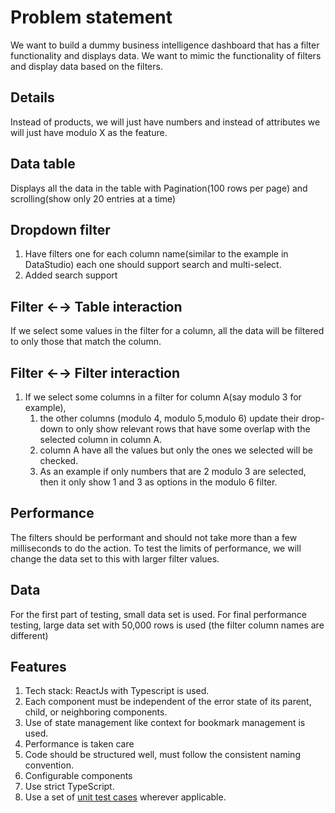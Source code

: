 # Problem statement

We want to build a dummy business intelligence dashboard that has a filter functionality and displays data. We want to mimic the functionality of filters and display data based on the filters. 

## Details
Instead of products, we will just have numbers and instead of attributes we will just have modulo X as the feature. 

## Data table
Displays all the data in the table with Pagination(100 rows per page) and scrolling(show only 20 entries at a time)

## Dropdown filter
1. Have filters one for each column name(similar to the example in DataStudio) each one should support search and multi-select. 
2. Added search support

## Filter ←→ Table interaction
If we select some values in the filter for a column, all the data will be filtered to only those that match the column.  

## Filter ←→ Filter interaction
1. If we select some columns in a filter for column A(say modulo 3 for example), 
    1. the other columns (modulo 4, modulo 5,modulo 6) update their drop-down to only show relevant rows that have some overlap with the selected column in column A. 
    2. column A have all the values but only the ones we selected will be checked. 
    3. As an example if only numbers that are 2 modulo 3 are selected, then it only show 1 and 3 as options in the modulo 6 filter.

## Performance
The filters should be performant and should not take more than a few milliseconds to do the action. To test the limits of performance, we will change the data set to this with larger filter values.

## Data
For the first part of testing, small data set is used.
For final performance testing, large data set with 50,000 rows is used (the filter column names are different)

## Features

1. Tech stack: ReactJs with Typescript is used.
2. Each component must be independent of the error state of its parent, child, or neighboring components.
3. Use of state management like context for bookmark management is used.
4. Performance is taken care
5. Code should be structured well, must follow the consistent naming convention. 
6. Configurable components 
7. Use strict TypeScript.
8. Use a set of [unit test cases](https://jestjs.io/docs/next/getting-started) wherever applicable.
